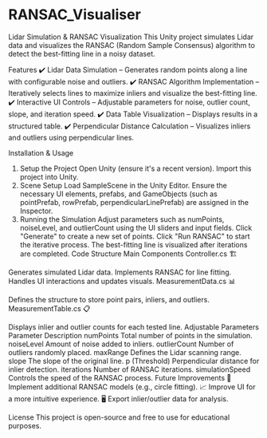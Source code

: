 # RANSAC_Visualiser
Lidar Simulation & RANSAC Visualization
This Unity project simulates Lidar data and visualizes the RANSAC (Random Sample Consensus) algorithm to detect the best-fitting line in a noisy dataset.

Features
✔️ Lidar Data Simulation – Generates random points along a line with configurable noise and outliers.
✔️ RANSAC Algorithm Implementation – Iteratively selects lines to maximize inliers and visualize the best-fitting line.
✔️ Interactive UI Controls – Adjustable parameters for noise, outlier count, slope, and iteration speed.
✔️ Data Table Visualization – Displays results in a structured table.
✔️ Perpendicular Distance Calculation – Visualizes inliers and outliers using perpendicular lines.

Installation & Usage
1. Setup the Project
Open Unity (ensure it's a recent version).
Import this project into Unity.
2. Scene Setup
Load SampleScene in the Unity Editor.
Ensure the necessary UI elements, prefabs, and GameObjects (such as pointPrefab, rowPrefab, perpendicularLinePrefab) are assigned in the Inspector.
3. Running the Simulation
Adjust parameters such as numPoints, noiseLevel, and outlierCount using the UI sliders and input fields.
Click "Generate" to create a new set of points.
Click "Run RANSAC" to start the iterative process.
The best-fitting line is visualized after iterations are completed.
Code Structure
Main Components
Controller.cs 🏗️

Generates simulated Lidar data.
Implements RANSAC for line fitting.
Handles UI interactions and updates visuals.
MeasurementData.cs 📊

Defines the structure to store point pairs, inliers, and outliers.
MeasurementTable.cs 📋

Displays inlier and outlier counts for each tested line.
Adjustable Parameters
Parameter	Description
numPoints	Total number of points in the simulation.
noiseLevel	Amount of noise added to inliers.
outlierCount	Number of outliers randomly placed.
maxRange	Defines the Lidar scanning range.
slope	The slope of the original line.
p (Threshold)	Perpendicular distance for inlier detection.
iterations	Number of RANSAC iterations.
simulationSpeed	Controls the speed of the RANSAC process.
Future Improvements
🚀 Implement additional RANSAC models (e.g., circle fitting).
📈 Improve UI for a more intuitive experience.
🖥️ Export inlier/outlier data for analysis.

License
This project is open-source and free to use for educational purposes.
